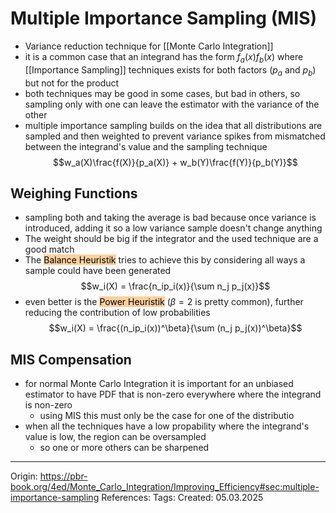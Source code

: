 # Multiple Importance Sampling (MIS)

- Variance reduction technique for [[Monte Carlo Integration]]
- it is a common case that an integrand has the form $f_a(x)f_b(x)$ where [[Importance Sampling]] techniques exists for both factors ($p_a$ and $p_b$) but not for the product
- both techniques may be good in some cases, but bad in others, so sampling only with one can leave the estimator with the variance of the other
- multiple importance sampling builds on the idea that all distributions are sampled and then weighted to prevent variance spikes from mismatched between the integrand's value and the sampling technique
$$w_a(X)\frac{f(X)}{p_a(X)} + w_b(Y)\frac{f(Y)}{p_b(Y)}$$

## Weighing Functions

- sampling both and taking the average is bad because once variance is introduced, adding it so a low variance sample doesn't change anything
- The weight should be big if the integrator and the used technique are a good match
- The <mark style="background: #FFB86CA6;">Balance Heuristik</mark> tries to achieve this by considering all ways a sample could have been generated
$$w_i(X) = \frac{n_ip_i(x)}{\sum n_j p_j(x)}$$
- even better is the <mark style="background: #FFB86CA6;">Power Heuristik</mark> ($\beta = 2$ is pretty common), further reducing the contribution of low probabilities 
$$w_i(X) = \frac{(n_ip_i(x))^\beta}{\sum (n_j p_j(x))^\beta}$$

## MIS Compensation

- for normal Monte Carlo Integration it is important for an unbiased estimator to have PDF that is non-zero everywhere where the integrand is non-zero
	- using MIS this must only be the case for one of the distributio
- when all the techniques have a low propability where the integrand's value is low, the region can be oversampled
	- so one or more others can be sharpened


---

Origin: https://pbr-book.org/4ed/Monte_Carlo_Integration/Improving_Efficiency#sec:multiple-importance-sampling
References: 
Tags: 
Created: 05.03.2025

